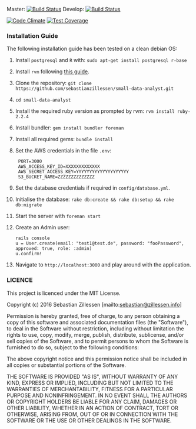 Master: [![Build Status](https://travis-ci.org/sebastianzillessen/small-data-analyst.svg?branch=master)](https://travis-ci.org/sebastianzillessen/small-data-analyst)
Develop: [![Build Status](https://travis-ci.org/sebastianzillessen/small-data-analyst.svg?branch=develop)](https://travis-ci.org/sebastianzillessen/small-data-analyst)

[![Code Climate](https://codeclimate.com/github/sebastianzillessen/small-data-analyst/badges/gpa.svg)](https://codeclimate.com/github/sebastianzillessen/small-data-analyst)
[![Test Coverage](https://codeclimate.com/github/sebastianzillessen/small-data-analyst/badges/coverage.svg)](https://codeclimate.com/github/sebastianzillessen/small-data-analyst/coverage)

### Installation Guide
The following installation guide has been tested on a clean debian OS:

1. Install `postgresql` and `R` with: `sudo apt-get install postgresql r-base`
2. Install `rvm` following [this guide](https://rvm.io/rvm/install).
3. Clone the repository: `git clone https://github.com/sebastianzillessen/small-data-analyst.git`
4. `cd small-data-analyst`
5. Install the required ruby version as prompted by rvm: `rvm install ruby-2.2.4`
6. Install bundler: `gem install bundler foreman`
7. Install all required gems: `bundle install`
8. Set the AWS credentials in the file `.env`: 

        PORT=3000
        AWS_ACCESS_KEY_ID=XXXXXXXXXXXXX
        AWS_SECRET_ACCESS_KEY=YYYYYYYYYYYYYYYYYYYY
        S3_BUCKET_NAME=ZZZZZZZZZZZZZZ

9. Set the database credentials if required in `config/database.yml`.
10. Initialise the database: `rake db:create && rake db:setup && rake db:migrate`
10. Start the server with `foreman start`
11. Create an Admin user: 

        rails console
        u = User.create(email: "test1@test.de", password: "fooPassword", approved: true, role: :admin)
        u.confirm!

12. Navigate to `http://localhost:3000` and play around with the application.

### LICENCE
This project is licenced under the MIT License.


Copyright (c) 2016 Sebastian Zillessen [mailto:sebastian@zillessen.info]

Permission is hereby granted, free of charge, to any person obtaining a copy of this software and associated documentation files (the "Software"), to deal in the Software without restriction, including without limitation the rights to use, copy, modify, merge, publish, distribute, sublicense, and/or sell copies of the Software, and to permit persons to whom the Software is furnished to do so, subject to the following conditions:

The above copyright notice and this permission notice shall be included in all copies or substantial portions of the Software.

THE SOFTWARE IS PROVIDED "AS IS", WITHOUT WARRANTY OF ANY KIND, EXPRESS OR IMPLIED, INCLUDING BUT NOT LIMITED TO THE WARRANTIES OF MERCHANTABILITY, FITNESS FOR A PARTICULAR PURPOSE AND NONINFRINGEMENT. IN NO EVENT SHALL THE AUTHORS OR COPYRIGHT HOLDERS BE LIABLE FOR ANY CLAIM, DAMAGES OR OTHER LIABILITY, WHETHER IN AN ACTION OF CONTRACT, TORT OR OTHERWISE, ARISING FROM, OUT OF OR IN CONNECTION WITH THE SOFTWARE OR THE USE OR OTHER DEALINGS IN THE SOFTWARE.
